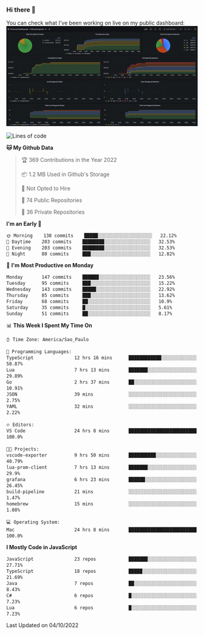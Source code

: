 ### Hi there 👋

<!--
**guicaulada/guicaulada** is a ✨ _special_ ✨ repository because its `README.md` (this file) appears on your GitHub profile.

Here are some ideas to get you started:

- 🔭 I’m currently working on ...
- 🌱 I’m currently learning ...
- 👯 I’m looking to collaborate on ...
- 🤔 I’m looking for help with ...
- 💬 Ask me about ...
- 📫 How to reach me: ...
- 😄 Pronouns: ...
- ⚡ Fun fact: ...
-->

You can check what I've been working on live on my public dashboard:
[![Grafana dashboard](./img/dashboard.png)](https://guicaulada.grafana.net/public-dashboards/e00f2ad838544b02826e8c075c05df45?orgId=1&refresh=30s)

<!--START_SECTION:waka-->
![Lines of code](https://img.shields.io/badge/From%20Hello%20World%20I%27ve%20Written-2.6%20million%20lines%20of%20code-blue)

**🐱 My Github Data** 

> 🏆 369 Contributions in the Year 2022
 > 
> 📦 1.2 MB Used in Github's Storage 
 > 
> 🚫 Not Opted to Hire
 > 
> 📜 74 Public Repositories 
 > 
> 🔑 36 Private Repositories  
 > 
**I'm an Early 🐤** 

```text
🌞 Morning    138 commits    █████░░░░░░░░░░░░░░░░░░░░   22.12% 
🌆 Daytime    203 commits    ████████░░░░░░░░░░░░░░░░░   32.53% 
🌃 Evening    203 commits    ████████░░░░░░░░░░░░░░░░░   32.53% 
🌙 Night      80 commits     ███░░░░░░░░░░░░░░░░░░░░░░   12.82%

```
📅 **I'm Most Productive on Monday** 

```text
Monday       147 commits    ██████░░░░░░░░░░░░░░░░░░░   23.56% 
Tuesday      95 commits     ███░░░░░░░░░░░░░░░░░░░░░░   15.22% 
Wednesday    143 commits    █████░░░░░░░░░░░░░░░░░░░░   22.92% 
Thursday     85 commits     ███░░░░░░░░░░░░░░░░░░░░░░   13.62% 
Friday       68 commits     ██░░░░░░░░░░░░░░░░░░░░░░░   10.9% 
Saturday     35 commits     █░░░░░░░░░░░░░░░░░░░░░░░░   5.61% 
Sunday       51 commits     ██░░░░░░░░░░░░░░░░░░░░░░░   8.17%

```


📊 **This Week I Spent My Time On** 

```text
⌚︎ Time Zone: America/Sao_Paulo

💬 Programming Languages: 
TypeScript               12 hrs 16 mins      ████████████░░░░░░░░░░░░░   50.87% 
Lua                      7 hrs 13 mins       ███████░░░░░░░░░░░░░░░░░░   29.89% 
Go                       2 hrs 37 mins       ██░░░░░░░░░░░░░░░░░░░░░░░   10.91% 
JSON                     39 mins             ░░░░░░░░░░░░░░░░░░░░░░░░░   2.75% 
YAML                     32 mins             ░░░░░░░░░░░░░░░░░░░░░░░░░   2.22%

🔥 Editors: 
VS Code                  24 hrs 8 mins       █████████████████████████   100.0%

🐱‍💻 Projects: 
vscode-exporter          9 hrs 50 mins       ██████████░░░░░░░░░░░░░░░   40.79% 
lua-prom-client          7 hrs 13 mins       ███████░░░░░░░░░░░░░░░░░░   29.9% 
grafana                  6 hrs 23 mins       ██████░░░░░░░░░░░░░░░░░░░   26.45% 
build-pipeline           21 mins             ░░░░░░░░░░░░░░░░░░░░░░░░░   1.47% 
homebrew                 15 mins             ░░░░░░░░░░░░░░░░░░░░░░░░░   1.08%

💻 Operating System: 
Mac                      24 hrs 8 mins       █████████████████████████   100.0%

```

**I Mostly Code in JavaScript** 

```text
JavaScript               23 repos            ███████░░░░░░░░░░░░░░░░░░   27.71% 
TypeScript               18 repos            █████░░░░░░░░░░░░░░░░░░░░   21.69% 
Java                     7 repos             ██░░░░░░░░░░░░░░░░░░░░░░░   8.43% 
C#                       6 repos             █░░░░░░░░░░░░░░░░░░░░░░░░   7.23% 
Lua                      6 repos             █░░░░░░░░░░░░░░░░░░░░░░░░   7.23%

```



 Last Updated on 04/10/2022
<!--END_SECTION:waka-->

